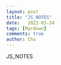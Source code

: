 ```yaml
---
layout: post
title: "JS_NOTES"
date:   2022-03-24
tags: [Mardown]
comments: true
author: Chu
---
```


JS_NOTES

<!-- more -->

